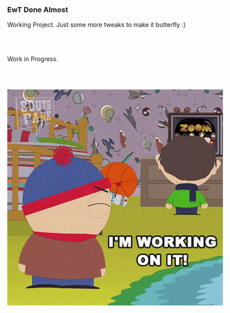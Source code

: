 ### EwT Done Almost

Working Project. Just some more tweaks to make it butterfly :)




<br>
<br>


Work in Progress.


<br>
<br>


![](./.images/wip.gif)
